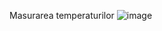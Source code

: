 Masurarea temperaturilor
![image](https://user-images.githubusercontent.com/95591065/213881875-1350343b-a26c-4b92-b468-163a78d3ea85.png)
